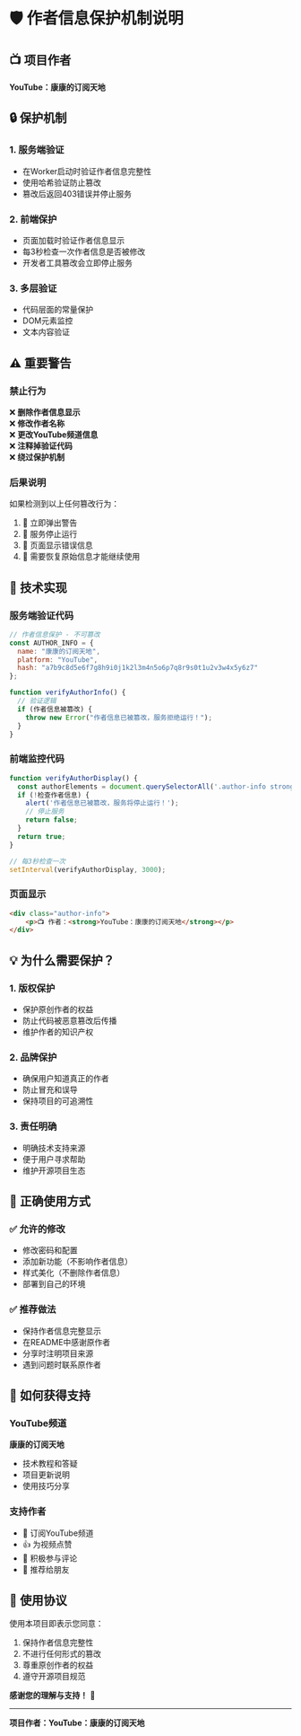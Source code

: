 # 🛡️ 作者信息保护机制说明

## 📺 项目作者
**YouTube：康康的订阅天地**

## 🔒 保护机制

### 1. 服务端验证
- 在Worker启动时验证作者信息完整性
- 使用哈希验证防止篡改
- 篡改后返回403错误并停止服务

### 2. 前端保护
- 页面加载时验证作者信息显示
- 每3秒检查一次作者信息是否被修改
- 开发者工具篡改会立即停止服务

### 3. 多层验证
- 代码层面的常量保护
- DOM元素监控
- 文本内容验证

## ⚠️ 重要警告

### 禁止行为
❌ **删除作者信息显示**  
❌ **修改作者名称**  
❌ **更改YouTube频道信息**  
❌ **注释掉验证代码**  
❌ **绕过保护机制**  

### 后果说明
如果检测到以上任何篡改行为：
1. 🚨 立即弹出警告
2. 🛑 服务停止运行
3. 📄 页面显示错误信息
4. 🔄 需要恢复原始信息才能继续使用

## 🔧 技术实现

### 服务端验证代码
```javascript
// 作者信息保护 - 不可篡改
const AUTHOR_INFO = {
  name: "康康的订阅天地",
  platform: "YouTube",
  hash: "a7b9c8d5e6f7g8h9i0j1k2l3m4n5o6p7q8r9s0t1u2v3w4x5y6z7"
};

function verifyAuthorInfo() {
  // 验证逻辑
  if (作者信息被篡改) {
    throw new Error("作者信息已被篡改，服务拒绝运行！");
  }
}
```

### 前端监控代码
```javascript
function verifyAuthorDisplay() {
  const authorElements = document.querySelectorAll('.author-info strong');
  if (!检查作者信息) {
    alert('作者信息已被篡改，服务将停止运行！');
    // 停止服务
    return false;
  }
  return true;
}

// 每3秒检查一次
setInterval(verifyAuthorDisplay, 3000);
```

### 页面显示
```html
<div class="author-info">
    <p>📺 作者：<strong>YouTube：康康的订阅天地</strong></p>
</div>
```

## 💡 为什么需要保护？

### 1. 版权保护
- 保护原创作者的权益
- 防止代码被恶意篡改后传播
- 维护作者的知识产权

### 2. 品牌保护  
- 确保用户知道真正的作者
- 防止冒充和误导
- 保持项目的可追溯性

### 3. 责任明确
- 明确技术支持来源
- 便于用户寻求帮助
- 维护开源项目生态

## 🤝 正确使用方式

### ✅ 允许的修改
- 修改密码和配置
- 添加新功能（不影响作者信息）
- 样式美化（不删除作者信息）
- 部署到自己的环境

### ✅ 推荐做法
- 保持作者信息完整显示
- 在README中感谢原作者
- 分享时注明项目来源
- 遇到问题时联系原作者

## 🎯 如何获得支持

### YouTube频道
**康康的订阅天地**
- 技术教程和答疑
- 项目更新说明
- 使用技巧分享

### 支持作者
- 🔔 订阅YouTube频道
- 👍 为视频点赞
- 💬 积极参与评论
- 📢 推荐给朋友

## 📜 使用协议

使用本项目即表示您同意：
1. 保持作者信息完整性
2. 不进行任何形式的篡改
3. 尊重原创作者的权益
4. 遵守开源项目规范

**感谢您的理解与支持！** 🙏

---
**项目作者：YouTube：康康的订阅天地**
